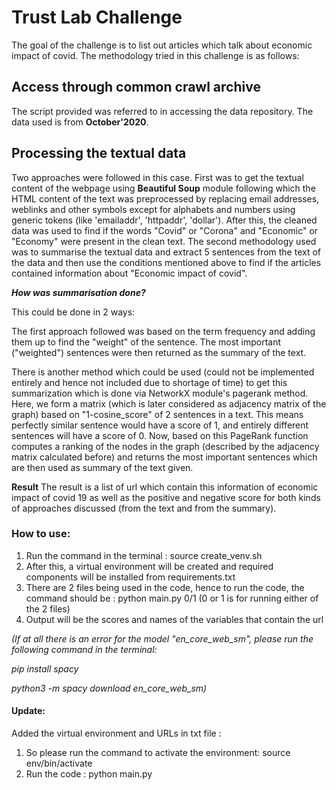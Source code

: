 # Trust Lab Challenge

The goal of the challenge is to list out articles which talk about economic impact of covid.
The methodology tried in this challenge is as follows:

## Access through common crawl archive
The script provided was referred to in accessing the data repository. The data used is from **October'2020**.

## Processing the textual data
Two approaches were followed in this case.
First was to get the textual content of the webpage using **Beautiful Soup** module following which the HTML content of the text was preprocessed by replacing email addresses, weblinks and other symbols except for alphabets and numbers using generic tokens (like 'emailaddr', 'httpaddr', 'dollar').
After this, the cleaned data was used to find if the words "Covid" or "Corona" and "Economic" or "Economy" were present in the clean text. 
The second methodology used was to summarise the textual data and extract 5 sentences from the text of the data and then use the conditions mentioned above to find if the articles contained information about "Economic impact of covid". 

***How was summarisation done?***

This could be done in 2 ways:

The first approach followed was based on the term frequency and adding them up to find the "weight" of the sentence. The most important ("weighted") sentences were then returned as the summary of the text. 

There is another method which could be used (could not be implemented entirely and hence not included due to shortage of time) to get this summarization which is done via NetworkX module's pagerank method. Here, we form a matrix (which is later considered as adjacency matrix of the graph) based on "1-cosine_score" of 2 sentences in a text. This means perfectly similar sentence would have a score of 1, and entirely different sentences will have a score of 0. Now, based on this PageRank function computes a ranking of the nodes in the graph (described by the adjacency matrix calculated before) and returns the most important sentences which are then used as summary of the text given.

**Result**
The result is a list of url which contain this information of economic impact of covid 19 as well as the positive and negative score for both kinds of approaches discussed (from the text and from the summary).


### How to use:

1. Run the command in the terminal : source create_venv.sh
2. After this, a virtual environment will be created and required components will be installed from requirements.txt
3. There are 2 files being used in the code, hence to run the code, the command should be : python main.py 0/1 (0 or 1 is for running either of the 2 files)
4. Output will be the scores and names of the variables that contain the url

*(If at all there is an error for the model "en_core_web_sm", please run the following command in the terminal:*

*pip install spacy*

*python3 -m spacy download en_core_web_sm)*


#### Update:

Added the virtual environment and URLs in txt file : 
1. So please run the command to activate the environment: source env/bin/activate
2. Run the code : python main.py
